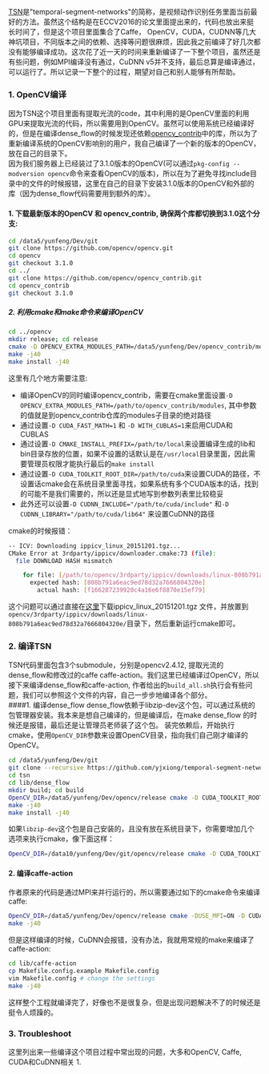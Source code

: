 [TSN](https://github.com/yjxiong/temporal-segment-networks)是"temporal-segment-networks"的简称，是视频动作识别任务里面当前最好的方法。虽然这个结构是在ECCV2016的论文里面提出来的，代码也放出来挺长时间了，但是这个项目里面集合了Caffe， OpenCV，CUDA，CUDNN等几大神坑项目，不同版本之间的依赖、选择等问题很麻烦，因此我之前编译了好几次都没有能够编译成功。这次花了近一天的时间来重新编译了一下整个项目，虽然还是有些问题，例如MPI编译没有通过，CuDNN v5并不支持，最后总算是编译通过，可以运行了。所以记录一下整个的过程，期望对自己和别人能够有所帮助。
<!--more-->

### 1. OpenCV编译
因为TSN这个项目里面有提取光流的code，其中利用的是OpenCV里面的利用GPU来提取光流的代码，所以需要用到OpenCV。虽然可以使用系统已经编译好的，但是在编译dense_flow的时候发现还依赖[opencv_contrib](https://github.com/opencv/opencv_contrib)中的库，所以为了重新编译系统的OpenCV影响别的用户，我自己编译了一个新的版本的OpenCV，放在自己的目录下。  
因为我们服务器上已经装过了3.1.0版本的OpenCV(可以通过`pkg-config --modversion opencv`命令来查看OpenCV的版本)，所以在为了避免寻找include目录中的文件的时候报错，这里在自己的目录下安装3.1.0版本的OpenCV和外部的库（因为dense_flow代码需要用到额外的库）。

#### 1. 下载最新版本的OpenCV 和 opencv_contrib, 确保两个库都切换到3.1.0这个分支: 
```bash
cd /data5/yunfeng/Dev/git
git clone https://github.com/opencv/opencv.git
cd opencv
git checkout 3.1.0
cd ../
git clone https://github.com/opencv/opencv_contrib.git
cd opencv_contrib
git checkout 3.1.0
```
##### 2. 利用cmake和make命令来编译OpenCV
```bash
cd ../opencv
mkdir release; cd release
cmake -D OPENCV_EXTRA_MODULES_PATH=/data5/yunfeng/Dev/opencv_contrib/modules -D CMAKE_BUILD_TYPE=RELEASE -D WITH_TBB=ON -D BUILD_NEW_PYTHON_SUPPORT=ON -D INSTALL_C_EXAMPLES=ON -D INSTALL_PYTHON_EXAMPLES=ON -D BUILD_EXAMPLES=ON -D ENABLE_FAST_MATH=1 -D CUDA_FAST_MATH=1 -D WITH_CUBLAS=1 -D CMAKE_INSTALL_PREFIX=/data5/yunfeng/local -D CUDA_TOOLKIT_ROOT_DIR=/usr/local/cuda-7.5 ..
make -j40
make install -j40
```
这里有几个地方需要注意:
 * 编译OpenCV的同时编译opencv_contrib，需要在cmake里面设置`-D OPENCV_EXTRA_MODULES_PATH=/path/to/opencv_contrib/modules`, 其中参数的值就是到opencv_contrib仓库的modules子目录的绝对路径
 * 通过设置`-D CUDA_FAST_MATH=1` 和 `-D WITH_CUBLAS=1`来启用CUDA和CUBLAS
 * 通过设置`-D CMAKE_INSTALL_PREFIX=/path/to/local`来设置编译生成的lib和bin目录存放的位置，如果不设置的话默认是在`/usr/local`目录里面，因此需要管理员权限才能执行最后的`make install`
 * 通过设置`-D CUDA_TOOLKIT_ROOT_DIR=/path/to/cuda`来设置CUDA的路径，不设置话cmake会在系统目录里面寻找，如果系统有多个CUDA版本的话，找到的可能不是我们需要的，所以还是显式地写到参数列表里比较稳妥
 * 此外还可以设置`-D CUDNN_INCLUDE="/path/to/cuda/include"` 和`-D CUDNN_LIBRARY="/path/to/cuda/lib64"` 来设置CuDNN的路径

cmake的时候报错：
```bash
-- ICV: Downloading ippicv_linux_20151201.tgz...
CMake Error at 3rdparty/ippicv/downloader.cmake:73 (file):
  file DOWNLOAD HASH mismatch

    for file: [/path/to/opencv/3rdparty/ippicv/downloads/linux-808b791a6eac9ed78d32a7666804320e/ippicv_linux_20151201.tgz]
      expected hash: [808b791a6eac9ed78d32a7666804320e]
        actual hash: [f166287239920c4a16e6f8870e15ef79]
```
这个问题可以通过直接在[这里](https://github.com/Itseez/opencv_3rdparty/tree/ippicv/master_20151201/ippicv)下载ippicv_linux_20151201.tgz 文件，并放置到`opencv/3rdparty/ippicv/downloads/linux-808b791a6eac9ed78d32a7666804320e/`目录下，然后重新运行cmake即可。  


### 2. 编译TSN
TSN代码里面包含3个submodule，分别是opencv2.4.12, 提取光流的dense_flow和修改过的caffe caffe-action。我们这里已经编译过OpenCV，所以接下来编译dense_flow和caffe-action, 作者给出的`build_all.sh`执行会有些问题，我们可以参照这个文件的内容，自己一步步地编译各个部分。  
####1. 编译dense_flow
dense_flow依赖于libzip-dev这个包，可以通过系统的包管理器安装。我本来是想自己编译的，但是编译后，在make dense_flow 的时候还是报错，最后还是让管理员老师装了这个包。 
装完依赖后，开始执行cmake，使用`OpenCV_DIR`参数来设置OpenCV目录，指向我们自己刚才编译的OpenCV。
```bash
cd /data5/yunfeng/Dev/git
git clone --recursive https://github.com/yjxiong/temporal-segment-networks tsn
cd tsn
cd lib/dense_flow
mkdir build; cd build
OpenCV_DIR=/data5/yunfeng/Dev/opencv/release cmake -D CUDA_TOOLKIT_ROOT_DIR=/usr/local/cuda-7.5 ..
make -j40
make install -j40
```
如果`libzip-dev`这个包是自己安装的，且没有放在系统目录下，你需要增加几个选项来执行cmake，像下面这样：
```bash
OpenCV_DIR=/data10/yunfeng/Dev/git/opencv/release cmake -D CUDA_TOOLKIT_ROOT_DIR=/data1/yunfeng/cuda -D LIBZIP_LIBRARY=/data1/yunfeng/local/lib -D LIBZIP_INCLUDE_DIR_ZIP=/data1/yunfeng/local/include -D LIBZIP_INCLUDE_DIR_ZIPCONF=/data1/yunfeng/local/lib/libzip/include ..
```
#### 2. 编译caffe-action
作者原来的代码是通过MPI来并行运行的，所以需要通过如下的cmake命令来编译caffe:
```bash
OpenCV_DIR=/data5/yunfeng/Dev/opencv/release cmake -DUSE_MPI=ON -D CUDA_TOOLKIT_ROOT_DIR=/usr/local/cuda-7.5 -DMPI_CXX_COMPILER="/usr/bin/mpicxx" ..
make -j40
```
但是这样编译的时候，CuDNN会报错，没有办法，我就用常规的make来编译了caffe-action:
```bash
cd lib/caffe-action
cp Makefile.config.example Makefile.config
vim Makefile.config # change the settings
make -j40
```
这样整个工程就编译完了，好像也不是很复杂，但是出现问题解决不了的时候还是挺令人烦躁的。

### 3. Troubleshoot
这里列出来一些编译这个项目过程中常出现的问题，大多和OpenCV, Caffe, CUDA和CuDNN相关
1. 


